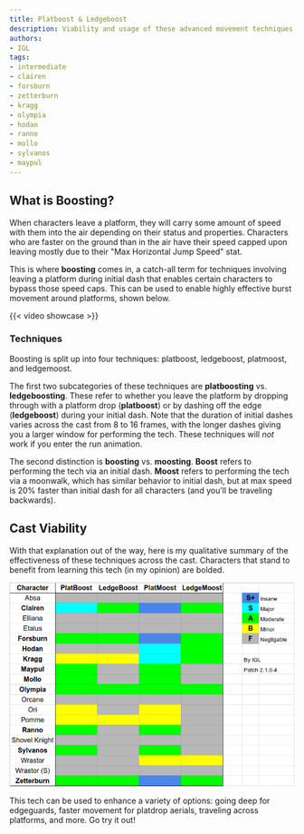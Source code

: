 ```yaml
---
title: Platboost & Ledgeboost
description: Viability and usage of these advanced movement techniques
authors:
- IGL
tags:
- intermediate
- clairen
- forsburn
- zetterburn
- kragg
- olympia
- hodan
- ranno
- mollo
- sylvanos
- maypul
---
```


## What is Boosting?

When characters leave a platform, they will carry some amount of speed with them into the air depending on their status and properties. Characters who are faster on the ground than in the air have their speed capped upon leaving mostly due to their "Max Horizontal Jump Speed" stat.

This is where **boosting** comes in, a catch-all term for techniques involving leaving a platform during initial dash that enables certain characters to bypass those speed caps. This can be used to enable highly effective burst movement around platforms, shown below.

{{< video showcase >}}

### Techniques

Boosting is split up into four techniques: platboost, ledgeboost, platmoost, and ledgemoost.

The first two subcategories of these techniques are **platboosting** vs. **ledgeboosting**. These refer to whether you leave the platform by dropping through with a platform drop (**platboost**) or by dashing off the edge (**ledgeboost**) during your initial dash. Note that the duration of initial dashes varies across the cast from 8 to 16 frames, with the longer dashes giving you a larger window for performing the tech. These techniques will *not* work if you enter the run animation.

The second distinction is **boosting** vs. **moosting**. **Boost** refers to performing the tech via an initial dash. **Moost** refers to performing the tech via a moonwalk, which has similar behavior to initial dash, but at max speed is 20% faster than initial dash for all characters (and you’ll be traveling backwards).

## Cast Viability

With that explanation out of the way, here is my qualitative summary of the effectiveness of these techniques across the cast. Characters that stand to benefit from learning this tech (in my opinion) are bolded.

![Table summarizing the viability of Platboost, Ledgeboost, Platmoost, and Ledgemoost across the cast](img/cast-comparison.png)

This tech can be used to enhance a variety of options: going deep for edgeguards, faster movement for platdrop aerials, traveling across platforms, and more. Go try it out!
